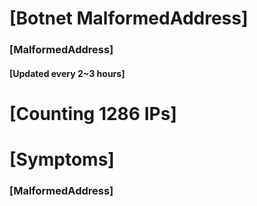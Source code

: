 # [Botnet MalformedAddress]
### [MalformedAddress]
#### [Updated every 2~3 hours]

# [Counting 1286 IPs]

# [Symptoms] 
###   [MalformedAddress]
